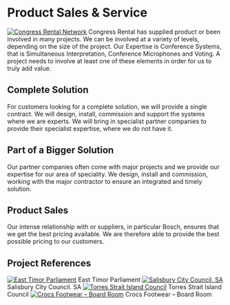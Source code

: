 Product Sales &amp; Service
===========================

[ ![Congress Rental Network](/wp-content/uploads/2011/09/116-300x225.jpg)](/wp-content/uploads/2011/09/116.jpg) Congress Rental has supplied product or been involved in many projects. We can be involved at a variety of levels, depending on the size of the project. Our Expertise is Conference Systems, that is Simultaneous Interpretation, Conference Microphones and Voting. A project needs to involve at least one of these elements in order for us to truly add value.

## Complete Solution
For customers looking for a complete solution, we will provide a single contract. We will design, install, commission and support the systems where we are experts. We will bring in specialist partner companies to provide their specialist expertise, where we do not have it.

## Part of a Bigger Solution
Our partner companies often come with major projects and we provide our expertise for our area of speciality. We design, install and commission, working with the major contractor to ensure an integrated and timely solution.

## Product Sales 
Our intense relationship with or suppliers, in particular Bosch, ensures that we get the best pricing available. We are therefore able to provide the best possible pricing to our customers.

## Project References
[ ![East Timor Parliament](/wp-content/uploads/2011/09/28-300x184.jpg)](/wp-content/uploads/2011/09/28.jpg) East Timor Parliament
[ ![Salisbury City Council. SA](/wp-content/uploads/2011/09/33-300x194.jpg)](/wp-content/uploads/2011/09/33.jpg) Salisbury City Council. SA
[ ![Torres Strait Island Council](/wp-content/uploads/2011/09/42-300x199.jpg)](/wp-content/uploads/2011/09/42.jpg) Torres Strait Island Council
[ ![Crocs Footwear – Board Room](/wp-content/uploads/2011/09/51-300x199.jpg)](/wp-content/uploads/2011/09/51.jpg) Crocs Footwear – Board Room
